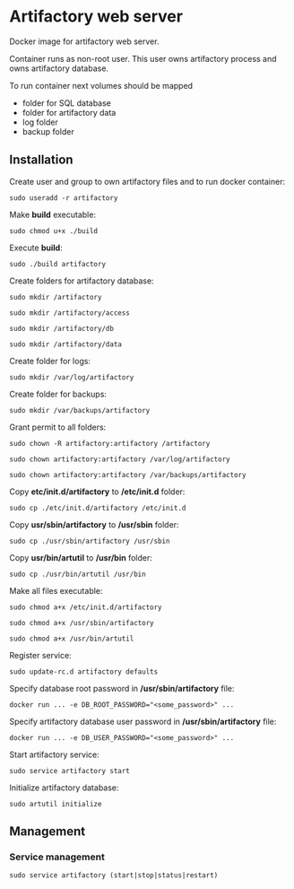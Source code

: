 Artifactory web server
======================
Docker image for artifactory web server.

Container runs as non-root user.
This user owns artifactory process and owns artifactory database.

To run container next volumes should be mapped
* folder for SQL database
* folder for artifactory data
* log folder
* backup folder

Installation
------------
Create user and group to own artifactory files and to run docker container:
```
sudo useradd -r artifactory
```

Make **build** executable:
```
sudo chmod u+x ./build
```

Execute **build**:
```
sudo ./build artifactory
```

Create folders for artifactory database:
```
sudo mkdir /artifactory
```
```
sudo mkdir /artifactory/access
```
```
sudo mkdir /artifactory/db
```
```
sudo mkdir /artifactory/data
```

Create folder for logs:
```
sudo mkdir /var/log/artifactory
```

Create folder for backups:
```
sudo mkdir /var/backups/artifactory
```

Grant permit to all folders:
```
sudo chown -R artifactory:artifactory /artifactory
```
```
sudo chown artifactory:artifactory /var/log/artifactory
```
```
sudo chown artifactory:artifactory /var/backups/artifactory
```

Copy **etc/init.d/artifactory** to **/etc/init.d** folder:
```
sudo cp ./etc/init.d/artifactory /etc/init.d
```

Copy **usr/sbin/artifactory** to **/usr/sbin** folder:
```
sudo cp ./usr/sbin/artifactory /usr/sbin
```

Copy **usr/bin/artutil** to **/usr/bin** folder:
```
sudo cp ./usr/bin/artutil /usr/bin
```

Make all files executable:
```
sudo chmod a+x /etc/init.d/artifactory
```
```
sudo chmod a+x /usr/sbin/artifactory
```
```
sudo chmod a+x /usr/bin/artutil
```

Register service:
```
sudo update-rc.d artifactory defaults
```

Specify database root password in **/usr/sbin/artifactory** file:
```
docker run ... -e DB_ROOT_PASSWORD="<some_password>" ...
```

Specify artifactory database user password in **/usr/sbin/artifactory** file:
```
docker run ... -e DB_USER_PASSWORD="<some_password>" ...  
```

Start artifactory service:
```
sudo service artifactory start
```

Initialize artifactory database:
```
sudo artutil initialize
```

Management
----------
### Service management
```
sudo service artifactory (start|stop|status|restart)
```
